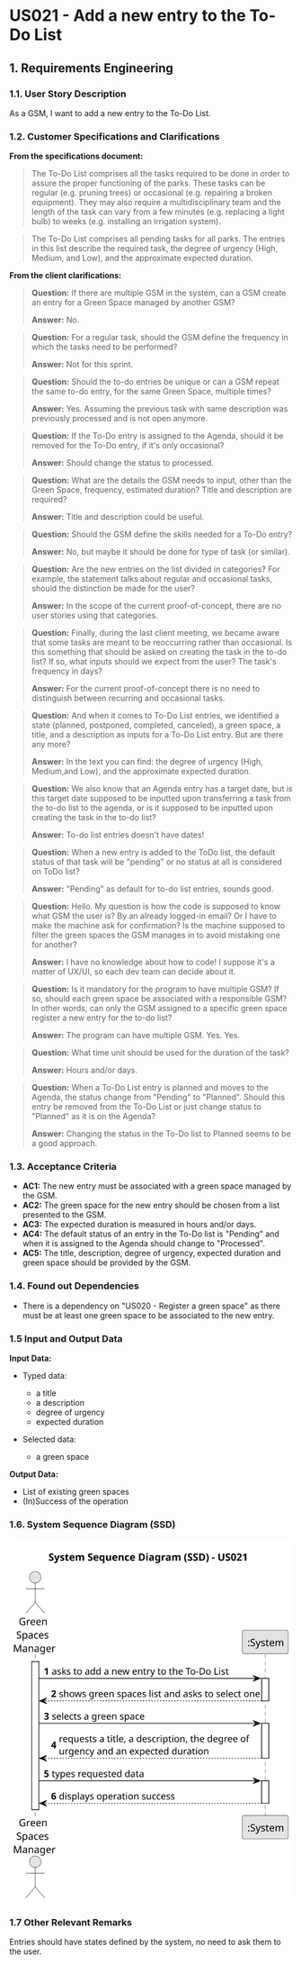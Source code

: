 # US021 - Add a new entry to the To-Do List


## 1. Requirements Engineering

### 1.1. User Story Description

As a GSM, I want to add a new entry to the To-Do List.

### 1.2. Customer Specifications and Clarifications

**From the specifications document:**

>   The To-Do List comprises all the tasks required to
be done in order to assure the proper functioning of the parks. These tasks
can be regular (e.g. pruning trees) or occasional (e.g. repairing a broken
equipment). They may also require a multidisciplinary team and the length
of the task can vary from a few minutes (e.g. replacing a light bulb) to weeks
(e.g. installing an irrigation system).

>	The To-Do List comprises all pending tasks for all parks. The entries in
this list describe the required task, the degree of urgency (High, Medium,
and Low), and the approximate expected duration.

**From the client clarifications:**

> **Question:** If there are multiple GSM in the system, can a GSM create an entry for a Green Space managed by another GSM?
>
> **Answer:** No.

> **Question:** For a regular task, should the GSM define the frequency in which the tasks need to be performed?
>
> **Answer:** Not for this sprint.

> **Question:** Should the to-do entries be unique or can a GSM repeat the same to-do entry, for the same Green Space, multiple times?
>
> **Answer:** Yes. Assuming the previous task with same description was previously processed and is not open anymore.

> **Question:** If the To-Do entry is assigned to the Agenda, should it be removed for the To-Do entry, if it's only occasional?
>
> **Answer:** Should change the status to processed.

> **Question:** What are the details the GSM needs to input, other than the Green Space, frequency, estimated duration? Title and description are required?
>
> **Answer:** Title and description could be useful.

> **Question:** Should the GSM define the skills needed for a To-Do entry?
>
> **Answer:** No, but maybe it should be done for type of task (or similar).

> **Question:** Are the new entries on the list divided in categories? For example, the statement talks about regular and occasional tasks, should the distinction be made for the user?
>
> **Answer:** In the scope of the current proof-of-concept, there are no user stories using that categories.

> **Question:** Finally, during the last client meeting, we became aware that some tasks are meant to be reoccurring rather than occasional. Is this something that should be asked on creating the task in the to-do list? If so, what inputs should we expect from the user? The task's frequency in days?
>
> **Answer:** For the current proof-of-concept there is no need to distinguish between recurring and occasional tasks.

> **Question:** And when it comes to To-Do List entries, we identified a state (planned, postponed, completed, canceled), a green space, a title, and a description as inputs for a To-Do List entry. But are there any more?
>
> **Answer:** In the text you can find: the degree of urgency (High, Medium,and Low), and the approximate expected duration.

> **Question:** We also know that an Agenda entry has a target date, but is this target date supposed to be inputted upon transferring a task from the to-do list to the agenda, or is it supposed to be inputted upon creating the task in the to-do list?
>
> **Answer:** To-do list entries doesn't have dates!

> **Question:** When a new entry is added to the ToDo list, the default status of that task will be "pending" or no status at all is considered on ToDo list?
>
> **Answer:** "Pending" as default for to-do list entries, sounds good.

> **Question:** Hello. My question is how the code is supposed to know what GSM the user is? By an already logged-in email? Or I have to make the machine ask for confirmation? Is the machine supposed to filter the green spaces the GSM manages in to avoid mistaking one for another?
>
> **Answer:** I have no knowledge about how to code! I suppose it's a matter of UX/UI, so each dev team can decide about it.

> **Question:** Is it mandatory for the program to have multiple GSM? If so, should each green space be associated with a responsible GSM? In other words, can only the GSM assigned to a specific green space register a new entry for the to-do list?
>
> **Answer:** The program can have multiple GSM. Yes. Yes.

> **Question:** What time unit should be used for the duration of the task?
>
> **Answer:** Hours and/or days.

> **Question:** When a To-Do List entry is planned and moves to the Agenda, the status change from "Pending" to "Planned". Should this entry be removed from the To-Do List or just change status to "Planned" as it is on the Agenda?
>
> **Answer:** Changing the status in the To-Do list to Planned seems to be a good approach.

### 1.3. Acceptance Criteria

* **AC1:** The new entry must be associated with a green space managed by the GSM.
* **AC2:** The green space for the new entry should be chosen from a list presented to the GSM.
* **AC3:** The expected duration is measured in hours and/or days.
* **AC4:** The default status of an entry in the To-Do list is "Pending" and when it is assigned to the Agenda should change to "Processed".
* **AC5:** The title, description, degree of urgency, expected duration and green space should be provided by the GSM.

### 1.4. Found out Dependencies

* There is a dependency on "US020 - Register a green space" as there must be at least one green space to be associated to the new entry.

### 1.5 Input and Output Data

**Input Data:**

* Typed data:
  * a title
  * a description
  * degree of urgency
  * expected duration

* Selected data:
  * a green space

**Output Data:**

* List of existing green spaces
* (In)Success of the operation

### 1.6. System Sequence Diagram (SSD)


![System Sequence Diagram](svg/us021-system-sequence-diagram.svg)


### 1.7 Other Relevant Remarks
Entries should have states defined by the system, no need to ask them to the user.